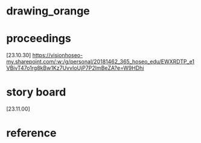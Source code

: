 # drawing_orange

# proceedings
[23.10.30]
https://visionhoseo-my.sharepoint.com/:w:/g/personal/20181462_365_hoseo_edu/EWXRDTP_e1VBivT47o1rg8kBw1Kz7UvvIoUjP7P2ImBeZA?e=W9HDhi

# story board
[23.11.00]

# reference

